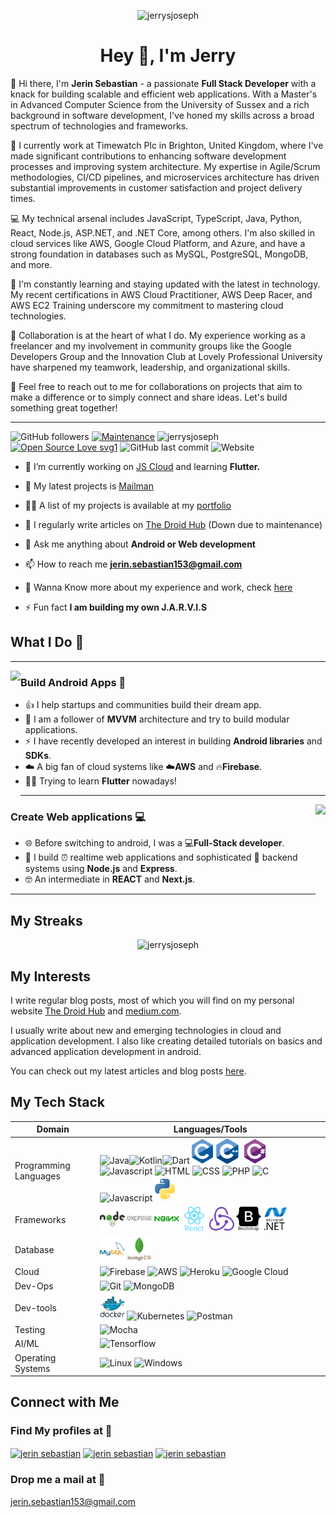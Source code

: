<p align="center"> <img src="https://i.pinimg.com/originals/54/e3/7d/54e37d8074ebcde1d96c77d7b2a7f310.gif" alt="jerrysjoseph" /> </p>
<h1 align="center">Hey 👋, I'm Jerry</h1>

👋 Hi there, I'm **Jerin Sebastian** - a passionate **Full Stack Developer** with a knack for building scalable and efficient web applications. With a Master's in Advanced Computer Science from the University of Sussex and a rich background in software development, I've honed my skills across a broad spectrum of technologies and frameworks.

🔭 I currently work at Timewatch Plc in Brighton, United Kingdom, where I've made significant contributions to enhancing software development processes and improving system architecture. My expertise in Agile/Scrum methodologies, CI/CD pipelines, and microservices architecture has driven substantial improvements in customer satisfaction and project delivery times.

💻 My technical arsenal includes JavaScript, TypeScript, Java, Python, React, Node.js, ASP.NET, and .NET Core, among others. I'm also skilled in cloud services like AWS, Google Cloud Platform, and Azure, and have a strong foundation in databases such as MySQL, PostgreSQL, MongoDB, and more.

🌱 I'm constantly learning and staying updated with the latest in technology. My recent certifications in AWS Cloud Practitioner, AWS Deep Racer, and AWS EC2 Training underscore my commitment to mastering cloud technologies.

👯 Collaboration is at the heart of what I do. My experience working as a freelancer and my involvement in community groups like the Google Developers Group and the Innovation Club at Lovely Professional University have sharpened my teamwork, leadership, and organizational skills.

💬 Feel free to reach out to me for collaborations on projects that aim to make a difference or to simply connect and share ideas. Let's build something great together!


 ---
 
![GitHub followers](https://img.shields.io/github/followers/jerrysjoseph?label=Followers&style=plastic)
[![Maintenance](https://img.shields.io/badge/Maintained%3F-yes-green.svg)](https://GitHub.com/jerrysjoseph/jerrysjoseph/graphs/commit-activity)
<img src="https://komarev.com/ghpvc/?username=jerrysjoseph&label=Profile%20views&color=0e75b6&style=flat" alt="jerrysjoseph" /> 
[![Open Source Love svg1](https://badges.frapsoft.com/os/v1/open-source.svg?v=103)](https://github.com/ellerbrock/open-source-badges/)
![GitHub last commit](https://img.shields.io/github/last-commit/jerrysjoseph/jerrysjoseph?style=plastic)
![Website](https://img.shields.io/website?down_color=red&down_message=not%20active&label=Interactive%20resume&style=plastic&up_color=green&up_message=Active&url=https%3A%2F%2Fjerrysjoseph.github.io%2F)


- 🔭 I’m currently working on [JS Cloud](https://github.com/jscloud-org) and learning **Flutter.**

- 👯 My latest projects is [Mailman](https://github.com/jscloud-org/MailMan)

- 👨‍💻 A list of my projects is available at my [portfolio](https://me.jscloud.in)

- 📝 I regularly write articles on [The Droid Hub](https://thedroidhub.com/) (Down due to maintenance)

- 💬 Ask me anything about **Android or Web development**

- 📫 How to reach me **jerin.sebastian153@gmail.com**

- 📄 Wanna Know more about my experience and work, check [here](https://jerrysjoseph.github.io/#resume)

- ⚡ Fun fact **I am building my own J.A.R.V.I.S**



## What I Do 🤠

 ---
<p>
  <img height="200" align='left' src="https://www.monzo.com/static/images/blog/2017-09-29-android-engineers/dude.gif">
</p>
 
### Build Android Apps 📱
- 👍 I help startups and communities build their dream app. 
- 🔭 I am a follower of **MVVM** architecture and try to build modular applications. 
- ⚡ I have recently developed an interest in building **Android libraries** and **SDKs**. 
- ☁️ A big fan of cloud systems like ☁️**AWS** and 🔥**Firebase**.
- 👨‍💻 Trying to learn **Flutter** nowadays! 
 ---
 
<p>
  <img height="150" align='right' src="https://i.pinimg.com/originals/f4/7f/d8/f47fd896add554744b4114d964b61b41.gif">
</p>

### Create Web applications 💻
- 🌐 Before switching to android, I was a 💻**Full-Stack developer**.
- 👏 I build ⏰ realtime web applications and sophisticated 💼 backend systems using **Node.js** and **Express**. 
- 🤓 An intermediate in **REACT** and **Next.js**.

 ---
 ## My Streaks
 <p align="center"><img  src="https://github-readme-streak-stats.herokuapp.com/?user=jerrysjoseph&" alt="jerrysjoseph" /></p>
 
<!-- ## My Stats
<p >
 <img align="left" src="https://github-readme-stats.vercel.app/api/top-langs?username=jerrysjoseph&show_icons=true&locale=en&layout=compact" alt="jerrysjoseph" />
&nbsp;<img  align="center" src="https://github-readme-stats.vercel.app/api?username=jerrysjoseph&show_icons=true&locale=en" alt="jerrysjoseph" /></p> -->
 
 ## My Interests
I write regular blog posts, most of which you will find on my personal website [The Droid Hub](https://thedroidhub.com) and [medium.com](https://medium.com/@jerin.sebastian153).

I usually write about new and emerging technologies in cloud and application development. I also like creating detailed tutorials on basics and advanced application development in android.

You can check out my latest articles and blog posts [here](https://thedroidhub.com/blog/).
 
## My Tech Stack

| Domain  | Languages/Tools |
| ------------- | ------------- |
| Programming Languages  | <img src="https://emojis.slackmojis.com/emojis/images/1450733280/232/java.png?1450733280" alt="Java" width="40"/><img src="https://emojis.slackmojis.com/emojis/images/1496063955/2351/kotlin.png?1496063955" alt="Kotlin" width="40"/><img src="https://emojis.slackmojis.com/emojis/images/1535719209/4570/dartlang.png?1535719209" alt="Dart" width="40" /><img src="https://raw.githubusercontent.com/devicons/devicon/master/icons/c/c-original.svg" alt="c" width="40"/><img src="https://raw.githubusercontent.com/devicons/devicon/master/icons/cplusplus/cplusplus-original.svg" alt="cplusplus" width="40"/> <img src="https://raw.githubusercontent.com/devicons/devicon/master/icons/csharp/csharp-original.svg" alt="csharp" width="40" /> <img src="https://emojis.slackmojis.com/emojis/images/1450441296/151/javascript.png?1450441296" alt="Javascript" width="40"/> <img src="https://emojis.slackmojis.com/emojis/images/1470343792/719/html5.png?1470343792" alt="HTML" width="40"/> <img src="https://emojis.slackmojis.com/emojis/images/1497185511/2411/css.jpg?1497185511" alt="CSS" width="40" /> <img src="https://emojis.slackmojis.com/emojis/images/1533423176/4416/php.png?1533423176" alt="PHP" width="40" /> <img src="https://emojis.slackmojis.com/emojis/images/1536563617/4638/c-lang.png?1536563617" alt="C" width="40" /> <img src="https://emojis.slackmojis.com/emojis/images/1450441296/151/javascript.png?1450441296" alt="Javascript" width="40"/><img src="https://raw.githubusercontent.com/devicons/devicon/master/icons/python/python-original.svg" alt="Python" width="40"/>|
| Frameworks | <img src="https://raw.githubusercontent.com/devicons/devicon/master/icons/nodejs/nodejs-original-wordmark.svg" alt="Node.js" width="40"/> <img src="https://raw.githubusercontent.com/devicons/devicon/master/icons/express/express-original-wordmark.svg" alt="Express" width="40" /> <img src="https://raw.githubusercontent.com/devicons/devicon/master/icons/nginx/nginx-original.svg" alt="Nginx" width="40"/> <img src="https://raw.githubusercontent.com/devicons/devicon/master/icons/react/react-original-wordmark.svg" alt="React" width="40" />  <img src="https://raw.githubusercontent.com/devicons/devicon/master/icons/redux/redux-original.svg" alt="Redux" width="40"/> <img src="https://raw.githubusercontent.com/devicons/devicon/master/icons/bootstrap/bootstrap-plain-wordmark.svg" alt="Bootstrap" width="40"/> <img src="https://raw.githubusercontent.com/devicons/devicon/master/icons/dot-net/dot-net-original-wordmark.svg" alt=".Net" width="40"/>|
| Database | <img src="https://raw.githubusercontent.com/devicons/devicon/master/icons/mysql/mysql-original-wordmark.svg" alt="MySQL" width="40"/> <img src="https://raw.githubusercontent.com/devicons/devicon/master/icons/mongodb/mongodb-original-wordmark.svg" alt="MongoDB" width="40" />|
| Cloud |  <img src="https://emojis.slackmojis.com/emojis/images/1533724346/4435/firebase.png?1533724346" alt="Firebase" width="40"/> <img src="https://emojis.slackmojis.com/emojis/images/1507180554/2988/aws.png?1507180554" alt="AWS" width="40" /> <img src="https://emojis.slackmojis.com/emojis/images/1465929657/511/heroku.png?1465929657" alt="Heroku" width="40"/> <img src="https://camo.githubusercontent.com/582944f6627732531ce1a2e20ad43538d1896e16a5f159ea28fd137dbb8e798a/68747470733a2f2f7777772e766563746f726c6f676f2e7a6f6e652f6c6f676f732f676f6f676c655f636c6f75642f676f6f676c655f636c6f75642d69636f6e2e737667" alt="Google Cloud" width="40" /> |
| Dev-Ops | <img src="https://emojis.slackmojis.com/emojis/images/1501021339/341/git.png?1501021339" alt="Git" width="40"/> <img src="https://emojis.slackmojis.com/emojis/images/1450822151/257/github.png?1450822151" alt="MongoDB" width="40" /> |
| Dev-tools | <img src="https://raw.githubusercontent.com/devicons/devicon/master/icons/docker/docker-original-wordmark.svg" alt="Docker" width="40"/> <img src="https://emojis.slackmojis.com/emojis/images/1481862863/1491/kubernetes.png?1481862863" alt="Kubernetes" width="40" />  <img src="https://emojis.slackmojis.com/emojis/images/1537443399/4705/postman.png?1537443399" alt="Postman" width="40" /> |
| Testing | <img src="https://camo.githubusercontent.com/4253eb6921d60a216772940978dea3a0cf2113f2f29b5545720d3b5b6960e467/68747470733a2f2f7777772e766563746f726c6f676f2e7a6f6e652f6c6f676f732f6d6f6368616a732f6d6f6368616a732d69636f6e2e737667" alt="Mocha" width="40"/> |
| AI/ML | <img src="https://emojis.slackmojis.com/emojis/images/1487230631/1765/tensorflow.png?1487230631" alt="Tensorflow" width="40"/>|
| Operating Systems | <img src="https://emojis.slackmojis.com/emojis/images/1551101669/5413/linux.png?1551101669" alt="Linux" width="40"/>  <img src="https://emojis.slackmojis.com/emojis/images/1504546221/2870/windows.png?1504546221" alt="Windows" width="40"/> |
 

## Connect with Me

### Find My profiles at 👨
<p align="left">
 <a href="https://www.linkedin.com/in/jerin-sebastian/" target="blank"><img align="center" src="https://emojis.slackmojis.com/emojis/images/1470343326/711/linkedin.png?1470343326" alt="jerin sebastian" height="30" /></a>
 <a href="https://www.linkedin.com/in/jerin-sebastian/" target="blank"><img align="center" src="https://emojis.slackmojis.com/emojis/images/1450319443/34/facebook.png?1450319443" alt="jerin sebastian" height="30" /></a>
 <a href="https://www.linkedin.com/in/jerin-sebastian/" target="blank"><img align="center" src="https://emojis.slackmojis.com/emojis/images/1538663342/4762/medium.png?1538663342" alt="jerin sebastian" height="30" /></a>
</p>

### Drop me a mail at 📧
[jerin.sebastian153@gmail.com](jerin.sebastian153@gmail.com)

